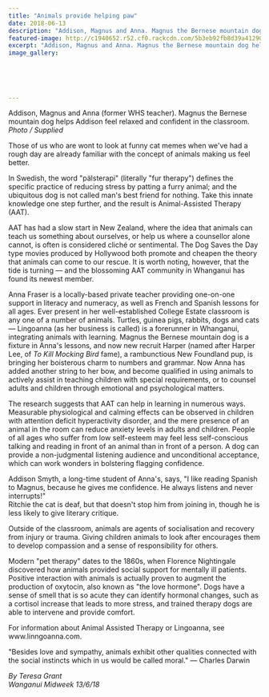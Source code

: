 ```yaml
---
title: "Animals provide helping paw"
date: 2018-06-13
description: "Addison, Magnus and Anna. Magnus the Bernese mountain dog helps Addison feel relaxed and confident in the classroom..."
featured-image: http://c1940652.r52.cf0.rackcdn.com/5b3eb92fb8d39a412900020d/Anna-Owen-Midweek-350-13-june.gif
excerpt: "Addison, Magnus and Anna. Magnus the Bernese mountain dog helps Addison feel relaxed and confident in the classroom."
image_gallery:
    
    
    
    
    
---
```


<p><span>Addison, Magnus and Anna (former WHS teacher). Magnus the Bernese mountain dog helps Addison feel relaxed and confident in the classroom. <br /><em>Photo / Supplied</em></span></p>
<p class="element element-paragraph">Those of us who are wont to look at funny cat memes when we've had a rough day are already familiar with the concept of animals making us feel better.</p>
<p class="element element-paragraph">In Swedish, the word "p&auml;lsterapi" (literally "fur therapy") defines the specific practice of reducing stress by patting a furry animal; and the ubiquitous dog is not called man's best friend for nothing. Take this innate knowledge one step further, and the result is Animal-Assisted Therapy (AAT).</p>
<p class="element element-paragraph">AAT has had a slow start in New Zealand, where the idea that animals can teach us something about ourselves, or help us where a counsellor alone cannot, is often is considered clich&eacute; or sentimental. The Dog Saves the Day type movies produced by Hollywood both promote and cheapen the theory that animals can come to our rescue. It is worth noting, however, that the tide is turning &mdash; and the blossoming AAT community in Whanganui has found its newest member.</p>
<p class="element element-paragraph">Anna Fraser is a locally-based private teacher providing one-on-one support in literacy and numeracy, as well as French and Spanish lessons for all ages. Ever present in her well-established College Estate classroom is any one of a number of animals. Turtles, guinea pigs, rabbits, dogs and cats &mdash; Lingoanna (as her business is called) is a forerunner in Whanganui, integrating animals with learning. Magnus the Bernese mountain dog is a fixture in Anna's lessons, and now new recruit Harper (named after Harper Lee, of&nbsp;<em>To Kill Mocking Bird</em>&nbsp;fame), a rambunctious New Foundland pup, is bringing her boisterous charm to numbers and grammar. Now Anna has added another string to her bow, and become qualified in using animals to actively assist in teaching children with special requirements, or to counsel adults and children through emotional and psychological matters.</p>
<p class="element element-paragraph">The research suggests that AAT can help in learning in numerous ways. Measurable physiological and calming effects can be observed in children with attention deficit hyperactivity disorder, and the mere presence of an animal in the room can reduce anxiety levels in adults and children. People of all ages who suffer from low self-esteem may feel less self-conscious talking and reading in front of an animal than in front of a person. A dog can provide a non-judgmental listening audience and unconditional acceptance, which can work wonders in bolstering flagging confidence.</p>
<p class="element element-paragraph">Addison Smyth, a long-time student of Anna's, says, "I like reading Spanish to Magnus, because he gives me confidence. He always listens and never interrupts!"<br />Ritchie the cat is deaf, but that doesn't stop him from joining in, though he is less likely to give literary critique.</p>
<p class="element element-paragraph">Outside of the classroom, animals are agents of socialisation and recovery from injury or trauma. Giving children animals to look after encourages them to develop compassion and a sense of responsibility for others.</p>
<p class="element element-paragraph">Modern "pet therapy" dates to the 1860s, when Florence Nightingale discovered how animals provided social support for mentally ill patients. Positive interaction with animals is actually proven to augment the production of oxytocin, also known as "the love hormone". Dogs have a sense of smell that is so acute they can identify hormonal changes, such as a cortisol increase that leads to more stress, and trained therapy dogs are able to intervene and provide comfort.</p>
<p class="element element-paragraph">For information about Animal Assisted Therapy or Lingoanna, see www.linngoanna.com.</p>
<p class="element element-paragraph">"Besides love and sympathy, animals exhibit other qualities connected with the social instincts which in us would be called moral." &mdash; Charles Darwin</p>
<p class="element element-paragraph"><em>By Teresa Grant</em><br /><em>Wanganui Midweek 13/6/18</em></p>

